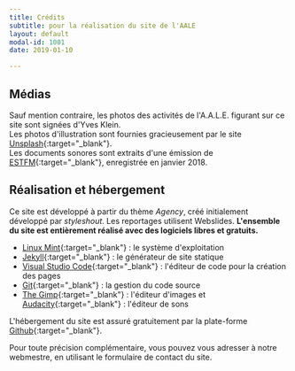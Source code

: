 ```yaml
---
title: Crédits
subtitle: pour la réalisation du site de l'AALE
layout: default
modal-id: 1001
date: 2019-01-10

---
```

## Médias  
Sauf mention contraire, les photos des activités de l'A.A.L.E. figurant sur ce site sont signées d'Yves Klein.  
Les photos d'illustration sont fournies gracieusement par le site [Unsplash](https://unsplash.com/){:target="_blank"}.  
Les documents sonores sont extraits d'une émission de [ESTFM](https://www.estfm.fr/){:target="_blank"}, enregistrée en janvier 2018.  

## Réalisation et hébergement  
Ce site est développé à partir du thème *Agency*, créé initialement développé par *styleshout*.  Les reportages utilisent Webslides. **L'ensemble du site est entièrement réalisé avec des logiciels libres et gratuits.**  

* [Linux Mint](https://linuxmint.com/){:target="_blank"} : le système d'exploitation  
* [Jekyll](https://jekyllrb.com/){:target="_blank"} : le générateur de site statique  
* [Visual Studio Code](https://code.visualstudio.com/){:target="_blank"} : l'éditeur de code pour la création des pages  
* [Git](https://git-scm.com/){:target="_blank"} : la gestion du code source  
* [The Gimp](https://www.gimp.org/){:target="_blank"} : l'éditeur d'images et [Audacity](https://www.audacityteam.org/){:target="_blank"} : l'éditeur de sons  

L'hébergement du site est assuré gratuitement par la plate-forme [Github](https://github.com/){:target="_blank"}.  

Pour toute précision complémentaire, vous pouvez vous adresser à notre webmestre, en utilisant le formulaire de contact du site.



                